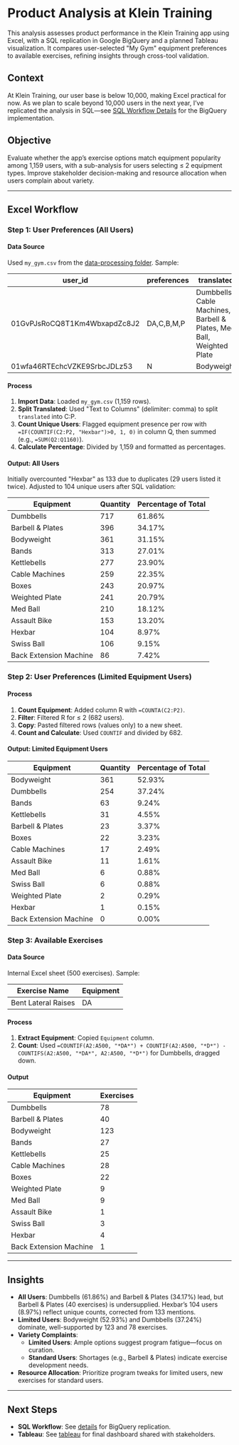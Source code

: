 # Product Analysis at Klein Training

This analysis assesses product performance in the Klein Training app using Excel, with a SQL replication in Google BigQuery and a planned Tableau visualization. It compares user-selected "My Gym" equipment preferences to available exercises, refining insights through cross-tool validation.

## Context
At Klein Training, our user base is below 10,000, making Excel practical for now. As we plan to scale beyond 10,000 users in the next year, I’ve replicated the analysis in SQL—see [SQL Workflow Details](./sql-workflow/README.md) for the BigQuery implementation.

## Objective
Evaluate whether the app’s exercise options match equipment popularity among 1,159 users, with a sub-analysis for users selecting ≤ 2 equipment types. Improve stakeholder decision-making and resource allocation when users complain about variety.

---

## Excel Workflow

### Step 1: User Preferences (All Users)

#### Data Source
Used `my_gym.csv` from the [data-processing folder](https://github.com/HunterKleinschmidt/analytics-portfolio/tree/main/data-processing). Sample:

| user_id                  | preferences | translated                          |
|--------------------------|-------------|-------------------------------------|
| 01GvPJsRoCQ8T1Km4WbxapdZc8J2 | DA,C,B,M,P  | Dumbbells, Cable Machines, Barbell & Plates, Med Ball, Weighted Plate |
| 01wfa46RTEchcVZKE9SrbcJDLz53 | N           | Bodyweight                          |

#### Process
1. **Import Data**: Loaded `my_gym.csv` (1,159 rows).
2. **Split Translated**: Used "Text to Columns" (delimiter: comma) to split `translated` into C:P.
3. **Count Unique Users**: Flagged equipment presence per row with `=IF(COUNTIF(C2:P2, "Hexbar")>0, 1, 0)` in column Q, then summed (e.g., `=SUM(Q2:Q1160)`).
4. **Calculate Percentage**: Divided by 1,159 and formatted as percentages.

#### Output: All Users
Initially overcounted "Hexbar" as 133 due to duplicates (29 users listed it twice). Adjusted to 104 unique users after SQL validation:

| Equipment              | Quantity | Percentage of Total |
|------------------------|----------|---------------------|
| Dumbbells              | 717      | 61.86%             |
| Barbell & Plates       | 396      | 34.17%             |
| Bodyweight             | 361      | 31.15%             |
| Bands                  | 313      | 27.01%             |
| Kettlebells            | 277      | 23.90%             |
| Cable Machines         | 259      | 22.35%             |
| Boxes                  | 243      | 20.97%             |
| Weighted Plate         | 241      | 20.79%             |
| Med Ball               | 210      | 18.12%             |
| Assault Bike           | 153      | 13.20%             |
| Hexbar                 | 104      | 8.97%              |
| Swiss Ball             | 106      | 9.15%              |
| Back Extension Machine | 86       | 7.42%              |

### Step 2: User Preferences (Limited Equipment Users)
#### Process
1. **Count Equipment**: Added column R with `=COUNTA(C2:P2)`.
2. **Filter**: Filtered R for ≤ 2 (682 users).
3. **Copy**: Pasted filtered rows (values only) to a new sheet.
4. **Count and Calculate**: Used `COUNTIF` and divided by 682.

#### Output: Limited Equipment Users
| Equipment              | Quantity | Percentage of Total |
|------------------------|----------|---------------------|
| Bodyweight             | 361      | 52.93%             |
| Dumbbells              | 254      | 37.24%             |
| Bands                  | 63       | 9.24%              |
| Kettlebells            | 31       | 4.55%              |
| Barbell & Plates       | 23       | 3.37%              |
| Boxes                  | 22       | 3.23%              |
| Cable Machines         | 17       | 2.49%              |
| Assault Bike           | 11       | 1.61%              |
| Med Ball               | 6        | 0.88%              |
| Swiss Ball             | 6        | 0.88%              |
| Weighted Plate         | 2        | 0.29%              |
| Hexbar                 | 1        | 0.15%              |
| Back Extension Machine | 0        | 0.00%              |

### Step 3: Available Exercises
#### Data Source
Internal Excel sheet (500 exercises). Sample:

| Exercise Name       | Equipment |
|---------------------|-----------|
| Bent Lateral Raises | DA        |

#### Process
1. **Extract Equipment**: Copied `Equipment` column.
2. **Count**: Used `=COUNTIF(A2:A500, "*DA*") + COUNTIF(A2:A500, "*D*") - COUNTIFS(A2:A500, "*DA*", A2:A500, "*D*")` for Dumbbells, dragged down.

#### Output
| Equipment              | Exercises |
|------------------------|-----------|
| Dumbbells              | 78        |
| Barbell & Plates       | 40        |
| Bodyweight             | 123       |
| Bands                  | 27        |
| Kettlebells            | 25        |
| Cable Machines         | 28        |
| Boxes                  | 22        |
| Weighted Plate         | 9         |
| Med Ball               | 9         |
| Assault Bike           | 1         |
| Swiss Ball             | 3         |
| Hexbar                 | 4         |
| Back Extension Machine | 1         |

---

## Insights
- **All Users**: Dumbbells (61.86%) and Barbell & Plates (34.17%) lead, but Barbell & Plates (40 exercises) is undersupplied. Hexbar’s 104 users (8.97%) reflect unique counts, corrected from 133 mentions.
- **Limited Users**: Bodyweight (52.93%) and Dumbbells (37.24%) dominate, well-supported by 123 and 78 exercises.
- **Variety Complaints**:
  - **Limited Users**: Ample options suggest program fatigue—focus on curation.
  - **Standard Users**: Shortages (e.g., Barbell & Plates) indicate exercise development needs.
- **Resource Allocation**: Prioritize program tweaks for limited users, new exercises for standard users.

---

## Next Steps
- **SQL Workflow**: See [details](./sql-workflow/README.md) for BigQuery replication.
- **Tableau**: See [tableau]([./sql-workflow/README.md](https://public.tableau.com/views/EquipmentPreferencesandExerciseAvailabilityAnalysis/Dashboard1?:language=en-US&:sid=&:redirect=auth&:display_count=n&:origin=viz_share_link)) for final dashboard shared with stakeholders.
